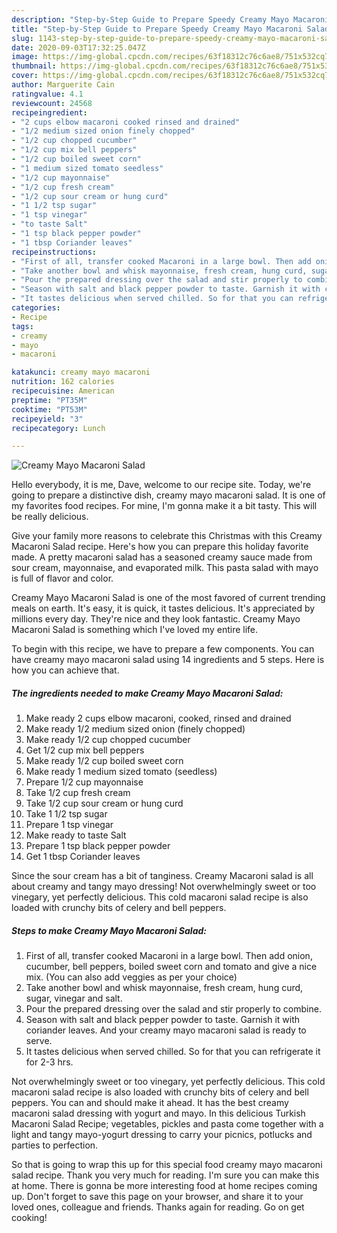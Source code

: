 ```yaml
---
description: "Step-by-Step Guide to Prepare Speedy Creamy Mayo Macaroni Salad"
title: "Step-by-Step Guide to Prepare Speedy Creamy Mayo Macaroni Salad"
slug: 1143-step-by-step-guide-to-prepare-speedy-creamy-mayo-macaroni-salad
date: 2020-09-03T17:32:25.047Z
image: https://img-global.cpcdn.com/recipes/63f18312c76c6ae8/751x532cq70/creamy-mayo-macaroni-salad-recipe-main-photo.jpg
thumbnail: https://img-global.cpcdn.com/recipes/63f18312c76c6ae8/751x532cq70/creamy-mayo-macaroni-salad-recipe-main-photo.jpg
cover: https://img-global.cpcdn.com/recipes/63f18312c76c6ae8/751x532cq70/creamy-mayo-macaroni-salad-recipe-main-photo.jpg
author: Marguerite Cain
ratingvalue: 4.1
reviewcount: 24568
recipeingredient:
- "2 cups elbow macaroni cooked rinsed and drained"
- "1/2 medium sized onion finely chopped"
- "1/2 cup chopped cucumber"
- "1/2 cup mix bell peppers"
- "1/2 cup boiled sweet corn"
- "1 medium sized tomato seedless"
- "1/2 cup mayonnaise"
- "1/2 cup fresh cream"
- "1/2 cup sour cream or hung curd"
- "1 1/2 tsp sugar"
- "1 tsp vinegar"
- "to taste Salt"
- "1 tsp black pepper powder"
- "1 tbsp Coriander leaves"
recipeinstructions:
- "First of all, transfer cooked Macaroni in a large bowl. Then add onion, cucumber, bell peppers, boiled sweet corn and tomato and give a nice mix. (You can also add veggies as per your choice)"
- "Take another bowl and whisk mayonnaise, fresh cream, hung curd, sugar, vinegar and salt."
- "Pour the prepared dressing over the salad and stir properly to combine."
- "Season with salt and black pepper powder to taste. Garnish it with coriander leaves. And your creamy mayo macaroni salad is ready to serve."
- "It tastes delicious when served chilled. So for that you can refrigerate it for 2-3 hrs."
categories:
- Recipe
tags:
- creamy
- mayo
- macaroni

katakunci: creamy mayo macaroni 
nutrition: 162 calories
recipecuisine: American
preptime: "PT35M"
cooktime: "PT53M"
recipeyield: "3"
recipecategory: Lunch

---
```



![Creamy Mayo Macaroni Salad](https://img-global.cpcdn.com/recipes/63f18312c76c6ae8/751x532cq70/creamy-mayo-macaroni-salad-recipe-main-photo.jpg)

Hello everybody, it is me, Dave, welcome to our recipe site. Today, we're going to prepare a distinctive dish, creamy mayo macaroni salad. It is one of my favorites food recipes. For mine, I'm gonna make it a bit tasty. This will be really delicious.

Give your family more reasons to celebrate this Christmas with this Creamy Macaroni Salad recipe. Here&#39;s how you can prepare this holiday favorite made. A pretty macaroni salad has a seasoned creamy sauce made from sour cream, mayonnaise, and evaporated milk. This pasta salad with mayo is full of flavor and color.

Creamy Mayo Macaroni Salad is one of the most favored of current trending meals on earth. It's easy, it is quick, it tastes delicious. It's appreciated by millions every day. They're nice and they look fantastic. Creamy Mayo Macaroni Salad is something which I've loved my entire life.


To begin with this recipe, we have to prepare a few components. You can have creamy mayo macaroni salad using 14 ingredients and 5 steps. Here is how you can achieve that.

<!--inarticleads1-->

##### The ingredients needed to make Creamy Mayo Macaroni Salad:

1. Make ready 2 cups elbow macaroni, cooked, rinsed and drained
1. Make ready 1/2 medium sized onion (finely chopped)
1. Make ready 1/2 cup chopped cucumber
1. Get 1/2 cup mix bell peppers
1. Make ready 1/2 cup boiled sweet corn
1. Make ready 1 medium sized tomato (seedless)
1. Prepare 1/2 cup mayonnaise
1. Take 1/2 cup fresh cream
1. Take 1/2 cup sour cream or hung curd
1. Take 1 1/2 tsp sugar
1. Prepare 1 tsp vinegar
1. Make ready to taste Salt
1. Prepare 1 tsp black pepper powder
1. Get 1 tbsp Coriander leaves


Since the sour cream has a bit of tanginess. Creamy Macaroni salad is all about creamy and tangy mayo dressing! Not overwhelmingly sweet or too vinegary, yet perfectly delicious. This cold macaroni salad recipe is also loaded with crunchy bits of celery and bell peppers. 

<!--inarticleads2-->

##### Steps to make Creamy Mayo Macaroni Salad:

1. First of all, transfer cooked Macaroni in a large bowl. Then add onion, cucumber, bell peppers, boiled sweet corn and tomato and give a nice mix. (You can also add veggies as per your choice)
1. Take another bowl and whisk mayonnaise, fresh cream, hung curd, sugar, vinegar and salt.
1. Pour the prepared dressing over the salad and stir properly to combine.
1. Season with salt and black pepper powder to taste. Garnish it with coriander leaves. And your creamy mayo macaroni salad is ready to serve.
1. It tastes delicious when served chilled. So for that you can refrigerate it for 2-3 hrs.


Not overwhelmingly sweet or too vinegary, yet perfectly delicious. This cold macaroni salad recipe is also loaded with crunchy bits of celery and bell peppers. You can and should make it ahead. It has the best creamy macaroni salad dressing with yogurt and mayo. In this delicious Turkish Macaroni Salad Recipe; vegetables, pickles and pasta come together with a light and tangy mayo-yogurt dressing to carry your picnics, potlucks and parties to perfection. 

So that is going to wrap this up for this special food creamy mayo macaroni salad recipe. Thank you very much for reading. I'm sure you can make this at home. There is gonna be more interesting food at home recipes coming up. Don't forget to save this page on your browser, and share it to your loved ones, colleague and friends. Thanks again for reading. Go on get cooking!
